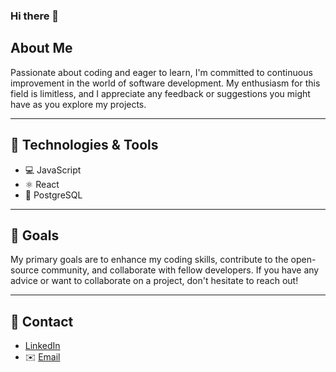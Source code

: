 ### Hi there 👋


## About Me

Passionate about coding and eager to learn, I'm committed to continuous improvement in the world of software development. My enthusiasm for this field is limitless, and I appreciate any feedback or suggestions you might have as you explore my projects.

---

## :rocket: Technologies & Tools

- :computer: JavaScript
- ⚛️ React
- 🐘 PostgreSQL

---

## :dart: Goals

My primary goals are to enhance my coding skills, contribute to the open-source community, and collaborate with fellow developers. If you have any advice or want to collaborate on a project, don't hesitate to reach out!

---

## :email: Contact

- [LinkedIn](https://www.linkedin.com/in/cindy-tran-le/)
- ✉️ [Email](mailto:le.cindy.tran@gmail.com)
